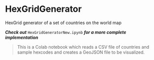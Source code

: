 # HexGridGenerator
HexGrid generator of a set of countries on the world map

***Check out*** ```HexGridGeneratorNew.ipynb``` ***for a more complete implementation***

> This is a Colab notebook which reads a CSV file of countries and sample hexcodes and creates a GeoJSON file to be visualized.
